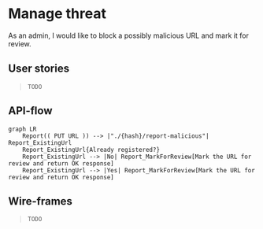 # Manage threat

As an admin, I would like to block a possibly malicious URL and mark it for review.

## User stories

> `TODO`

## API-flow

```mermaid
graph LR
    Report(( PUT URL )) --> |"./{hash}/report-malicious"| Report_ExistingUrl
    Report_ExistingUrl{Already registered?}
    Report_ExistingUrl --> |No| Report_MarkForReview[Mark the URL for review and return OK response]
    Report_ExistingUrl --> |Yes| Report_MarkForReview[Mark the URL for review and return OK response]
```

## Wire-frames

> `TODO`
